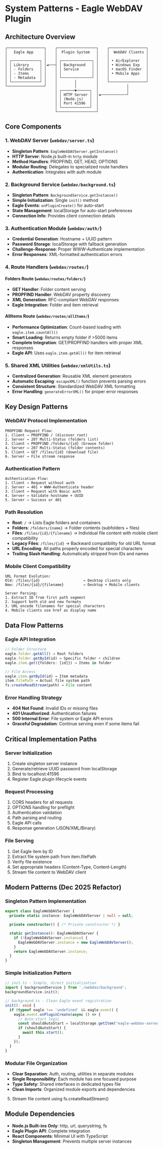 # System Patterns - Eagle WebDAV Plugin

## Architecture Overview
```
┌─────────────────┐    ┌──────────────────┐    ┌─────────────────┐
│   Eagle App     │    │  Plugin System   │    │  WebDAV Clients │
│                 │    │                  │    │                 │
│ ┌─────────────┐ │    │ ┌──────────────┐ │    │ • AirExplorer   │
│ │ Library     │ │◄───┤ │ Background   │ │    │ • Windows Exp   │
│ │ - Folders   │ │    │ │ Service      │ │    │ • macOS Finder  │
│ │ - Items     │ │    │ │              │ │    │ • Mobile Apps   │
│ │ - Metadata  │ │    │ └──────────────┘ │    │                 │
│ └─────────────┘ │    │        │         │    └─────────────────┘
└─────────────────┘    │        │         │             │
                       │ ┌──────▼──────┐  │             │
                       │ │ HTTP Server │  │◄────────────┘
                       │ │ (Node.js)   │  │
                       │ │ Port 41596  │  │
                       │ └─────────────┘  │
                       └──────────────────┘
```

## Core Components

### 1. WebDAV Server (`webdav/server.ts`)
- **Singleton Pattern**: `EagleWebDAVServer.getInstance()`
- **HTTP Server**: Node.js built-in `http` module
- **Method Handlers**: PROPFIND, GET, HEAD, OPTIONS
- **Modular Routing**: Delegates to specialized route handlers
- **Authentication**: Integrates with auth module

### 2. Background Service (`webdav/background.ts`)
- **Singleton Pattern**: `BackgroundService.getInstance()`
- **Simple Initialization**: Single `init()` method
- **Eagle Events**: `onPluginCreate()` for auto-start
- **State Management**: localStorage for auto-start preferences
- **Connection Info**: Provides client connection details

### 3. Authentication Module (`webdav/auth/`)
- **Credential Generation**: Hostname + UUID pattern
- **Password Storage**: localStorage with fallback generation
- **Challenge-Response**: Proper WWW-Authenticate implementation
- **Error Responses**: XML-formatted authentication errors

### 4. Route Handlers (`webdav/routes/`)
#### Folders Route (`webdav/routes/folders/`)
- **GET Handler**: Folder content serving
- **PROPFIND Handler**: WebDAV property discovery
- **XML Generation**: RFC-compliant WebDAV responses
- **Eagle Integration**: Folder and item retrieval

#### AllItems Route (`webdav/routes/allItems/`)
- **Performance Optimization**: Count-based loading with `eagle.item.countAll()`
- **Smart Loading**: Returns empty folder if >5000 items
- **Complete Integration**: GET/PROPFIND handlers with proper XML responses
- **Eagle API**: Uses `eagle.item.getAll()` for item retrieval

### 5. Shared XML Utilities (`webdav/xmlUtils.ts`)
- **Centralized Generation**: Reusable XML element generators
- **Automatic Escaping**: `escapeXML()` function prevents parsing errors
- **Consistent Structure**: Standardized WebDAV XML formatting
- **Error Handling**: `generateErrorXML()` for proper error responses

## Key Design Patterns

### WebDAV Protocol Implementation
```
PROPFIND Request Flow:
1. Client → PROPFIND / (discover root)
2. Server → 207 Multi-Status (folders list)
3. Client → PROPFIND /folders/{id} (browse folder)
4. Server → 207 Multi-Status (folder contents)
5. Client → GET /files/{id} (download file)
6. Server → File stream response
```

### Authentication Pattern
```
Authentication Flow:
1. Client → Request without auth
2. Server → 401 + WWW-Authenticate header
3. Client → Request with Basic auth
4. Server → Validate hostname + UUID
5. Server → Success or 401
```

### Path Resolution
- **Root**: `/` → Lists Eagle folders and containers
- **Folders**: `/folders/{name}` → Folder contents (subfolders + files)
- **Files**: `/files/{id}/{filename}` → Individual file content with mobile client compatibility
- **Legacy Files**: `/files/{id}` → Backward compatibility for old URL format
- **URL Encoding**: All paths properly encoded for special characters
- **Trailing Slash Handling**: Automatically stripped from IDs and names

### Mobile Client Compatibility
```
URL Format Evolution:
Old: /files/{id}                    → Desktop clients only
New: /files/{id}/{filename}         → Desktop + Mobile clients

Server Parsing:
1. Extract ID from first path segment
2. Support both old and new formats
3. URL encode filenames for special characters
4. Mobile clients use href as display name
```

## Data Flow Patterns

### Eagle API Integration
```typescript
// Folder Structure
eagle.folder.getAll() → Root folders
eagle.folder.getById(id) → Specific folder + children
eagle.item.get({folders: [id]}) → Items in folder

// File Access
eagle.item.getById(id) → Item metadata
item.filePath → Actual file system path
fs.createReadStream(path) → File content
```

### Error Handling Strategy
- **404 Not Found**: Invalid IDs or missing files
- **401 Unauthorized**: Authentication failures
- **500 Internal Error**: File system or Eagle API errors
- **Graceful Degradation**: Continue serving even if some items fail

## Critical Implementation Paths

### Server Initialization
1. Create singleton server instance
2. Generate/retrieve UUID password from localStorage
3. Bind to localhost:41596
4. Register Eagle plugin lifecycle events

### Request Processing
1. CORS headers for all requests
2. OPTIONS handling for preflight
3. Authentication validation
4. Path parsing and routing
5. Eagle API calls
6. Response generation (JSON/XML/Binary)

### File Serving
1. Get Eagle item by ID
2. Extract file system path from item.filePath
3. Verify file existence
4. Set appropriate headers (Content-Type, Content-Length)
5. Stream file content to WebDAV client

## Modern Patterns (Dec 2025 Refactor)

### Singleton Pattern Implementation
```typescript
export class EagleWebDAVServer {
  private static instance: EagleWebDAVServer | null = null;

  private constructor() { /* Private constructor */ }

  static getInstance(): EagleWebDAVServer {
    if (!EagleWebDAVServer.instance) {
      EagleWebDAVServer.instance = new EagleWebDAVServer();
    }
    return EagleWebDAVServer.instance;
  }
}
```

### Simple Initialization Pattern
```typescript
// init.ts - Simple, direct initialization
import { backgroundService } from './webdav/background';
backgroundService.init();

// background.ts - Clean Eagle event registration
init(): void {
  if (typeof eagle !== 'undefined' && eagle.event) {
    eagle.event.onPluginCreate(async () => {
      // Auto-start logic
      const shouldAutoStart = localStorage.getItem("eagle-webdav-server-state") !== "stopped";
      if (shouldAutoStart) {
        await this.start();
      }
    });
  }
}
```

### Modular File Organization
- **Clear Separation**: Auth, routing, utilities in separate modules
- **Single Responsibility**: Each module has one focused purpose
- **Type Safety**: Shared interfaces in dedicated types file
- **Clean Imports**: Organized module exports and dependencies
5. Stream file content using fs.createReadStream()

## Module Dependencies
- **Node.js Built-ins Only**: http, url, querystring, fs
- **Eagle Plugin API**: Complete integration
- **React Components**: Minimal UI with TypeScript
- **Singleton Management**: Prevents multiple server instances